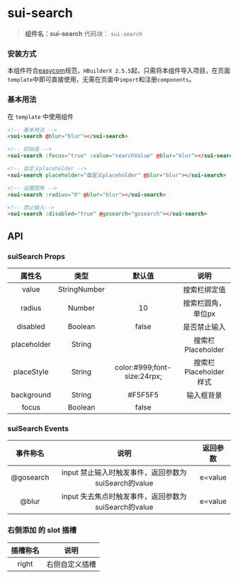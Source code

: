# sui-search

> **组件名：sui-search**
> 代码块： `sui-search`

### 安装方式

本组件符合[easycom](https://uniapp.dcloud.io/collocation/pages?id=easycom)规范，`HBuilderX 2.5.5`起，只需将本组件导入项目，在页面`template`中即可直接使用，无需在页面中`import`和注册`components`。

### 基本用法

在 ``template`` 中使用组件

```html
<!-- 基本用法 -->
<sui-search @blur="blur"></sui-search>

<!-- 初始值 -->
<sui-search :focus="true" :value="searchValue" @blur="blur"></sui-search>

<!-- 自定义placeholder -->
<sui-search placeholder="自定义placeholder" @blur="blur"></sui-search>

<!-- 设置圆角 -->
<sui-search :radius="0" @blur="blur"></sui-search>

<!-- 禁止输入-->
<sui-search :disabled="true" @gosearch="gosearch"></sui-search>
```

## API
### suiSearch Props

|属性名			|类型	|默认值	|说明																					|
|:-:			|:-:	|:-:	|:-:																					|
|value	|StringNumber	|	|搜索栏绑定值																		|
|radius			|Number	|10		|搜索栏圆角，单位px																	|
|disabled	|Boolean	|false	|是否禁止输入																|
|placeholder	|String	|	|搜索栏Placeholder																		|
|placeStyle		|String	|color:#999;font-size:24rpx;	|搜索栏Placeholder样式|
|background		|String	|#F5F5F5|输入框背景															|
|focus		|Boolean	|false	|															|

### suiSearch Events

|事件称名	|说明																|返回参数			|
|:-:		|:-:																|:-:				|
|@gosearch			|input 禁止输入时触发事件，返回参数为suiSearch的value				|e=value	|
|@blur			|input 失去焦点时触发事件，返回参数为suiSearch的value				|e=value	|

### 右侧添加 的 slot 插槽

|插槽称名	|说明|
|:-:		|:-:	|
|right	|右侧自定义插槽|
